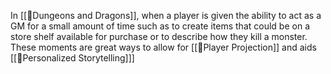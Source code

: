 In [[🌳Dungeons and Dragons]], when a player is given the ability to act as a GM for a small amount of time such as to create items that could be on a store shelf available for purchase or to describe how they kill a monster. These moments are great ways to allow for [[🌰Player Projection]] and aids [[🌱Personalized Storytelling]]]